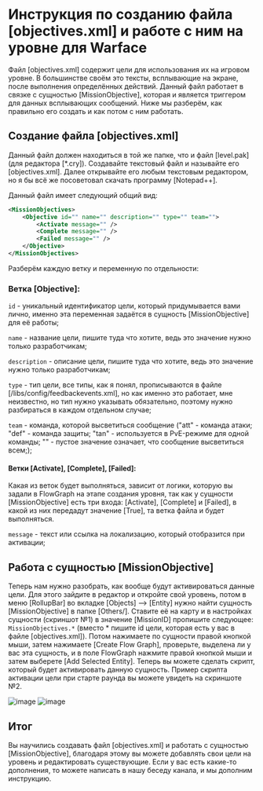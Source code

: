 # Инструкция по созданию файла \[objectives.xml\] и работе с ним на уровне для Warface

Файл \[objectives.xml\] содержит цели для использования их на игровом уровне. В большинстве своём это тексты, всплывающие на экране, после выполнения определённых действий. Данный файл работает в связке с сущностью \[MissionObjective\], которая и является триггером для данных всплывающих сообщений. Ниже мы разберём, как правильно его создать и как потом с ним работать.

## Создание файла \[objectives.xml\]

Данный файл должен находиться в той же папке, что и файл \[level.pak\] (для редактора \[\*.cry\]). Создавайте текстовый файл и называйте его \[objectives.xml\]. Далее открывайте его любым текстовым редактором, но я бы всё же посоветовал скачать программу \[Notepad++\].

Данный файл имеет следующий общий вид:

```xml
<MissionObjectives>
	<Objective id="" name="" description="" type="" team="">
		<Activate message="" />
		<Complete message="" />
		<Failed message="" />
	</Objective>
</MissionObjectives>
```

Разберём каждую ветку и переменную по отдельности:

### Ветка \[Objective\]:

```id``` - уникальный идентификатор цели, который придумывается вами лично, именно эта переменная задаётся в сущность \[MissionObjective\] для её работы;

```name``` - название цели, пишите туда что хотите, ведь это значение нужно только разработчикам;

```description``` - описание цели, пишите туда что хотите, ведь это значение нужно только разработчикам;

```type``` - тип цели, все типы, как я понял, прописываются в файле \[/libs/config/feedbackevents.xml\], но как именно это работает, мне неизвестно, но тип нужно указывать обязательно, поэтому нужно разбираться в каждом отдельном случае;

```team``` - команда, которой высветиться сообщение ("att" - команда атаки; "def" - команда защиты; "tan" - используется в PvE-режиме для одной команды; "" - пустое значение означает, что сообщение высветиться всем;);

#### Ветки \[Activate\], \[Complete\], \[Failed\]:

Какая из веток будет выполняться, зависит от логики, которую вы задали в FlowGraph на этапе создания уровня, так как у сущности \[MissionObjective\] есть три входа: \[Activate\], \[Complete\] и \[Failed\], в какой из них передадут значение \[True\], та ветка файла и будет выполняться.

```message``` - текст или ссылка на локализацию, который отобразится при активации;

## Работа с сущностью \[MissionObjective\]

Теперь нам нужно разобрать, как вообще будут активироваться данные цели. Для этого зайдите в редактор и откройте свой уровень, потом в меню \[RollupBar\] во вкладке \[Objects\] --> \[Entity\] нужно найти сущность \[MissionObjective\] в папке \[Others/\]. Ставите её на карту и в настройках сущности (скриншот №1) в значение \[MissionID\] пропишите следующее: ```MissionObjectives.*``` (вместо \* пишите id цели, которая есть у вас в файле \[objectives.xml\]). Потом нажимаете по сущности правой кнопкой мыши, затем нажимаете \[Create Flow Graph\], проверьте, выделена ли у вас эта сущность, и в поле FlowGraph нажмите правой кнопкой мыши и затем выберете \[Add Selected Entity\]. Теперь вы можете сделать скрипт, который будет активировать данную сущность. Пример скрипта активации цели при старте раунда вы можете увидеть на скриншоте №2. 

![image](https://github.com/user-attachments/assets/7f1606b5-a5b8-4020-94aa-fff04d8b9ece "Cкриншот №1")
![image](https://github.com/user-attachments/assets/9d56571c-2a3e-4a2b-974d-ac3452f41a95 "Cкриншот №2")

## Итог

Вы научились создавать файл \[objectives.xml\] и работать с сущностью \[MissionObjective\], благодаря этому вы можете добавлять свои цели на уровень и редактировать существующие. Если у вас есть какие-то дополнения, то можете написать в нашу беседу канала, и мы дополним инструкцию.
